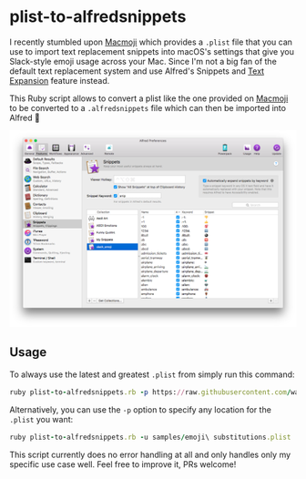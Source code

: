 # plist-to-alfredsnippets

I recently stumbled upon [Macmoji](https://github.com/warpling/Macmoji) which provides a `.plist` file that you can use to import text replacement snippets into macOS's settings that give you Slack-style emoji usage across your Mac.
Since I'm not a big fan of the default text replacement system and use Alfred's Snippets and [Text Expansion](https://www.alfredapp.com/help/features/snippets/) feature instead.

This Ruby script allows to convert a plist like the one provided on [Macmoji](https://github.com/warpling/Macmoji) to be converted to a `.alfredsnippets` file which can then be imported into Alfred 🚀

![Finished result in Alfred](https://github.com/lumaxis/plist-to-alfredsnippets/blob/master/images/alfred-screenshot.png?raw=true)

## Usage

To always use the latest and greatest `.plist` from  simply run this command:

```ruby
ruby plist-to-alfredsnippets.rb -p https://raw.githubusercontent.com/warpling/Macmoji/master/emoji%20substitutions.plist
```

Alternatively, you can use the `-p` option to specify any location for the `.plist` you want:

```ruby
ruby plist-to-alfredsnippets.rb -u samples/emoji\ substitutions.plist
```


This script currently does no error handling at all and only handles only my specific use case well. Feel free to improve it, PRs welcome!
